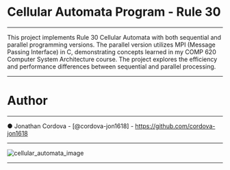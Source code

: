 # Cellular Automata Program - Rule 30
--------------

This project implements Rule 30 Cellular Automata with both sequential and parallel programming versions. The parallel version utilizes MPI (Message Passing Interface) in C, demonstrating concepts learned in my COMP 620 Computer System Architecture course. The project explores the efficiency and performance differences between sequential and parallel processing.

--------------

# Author
--------------

●	Jonathan Cordova  -  [@cordova-jon1618] - https://github.com/cordova-jon1618

--------------

![cellular_automata_image](https://github.com/user-attachments/assets/8cf259b9-71ae-496d-80bc-694026a93d8e)

--------------
